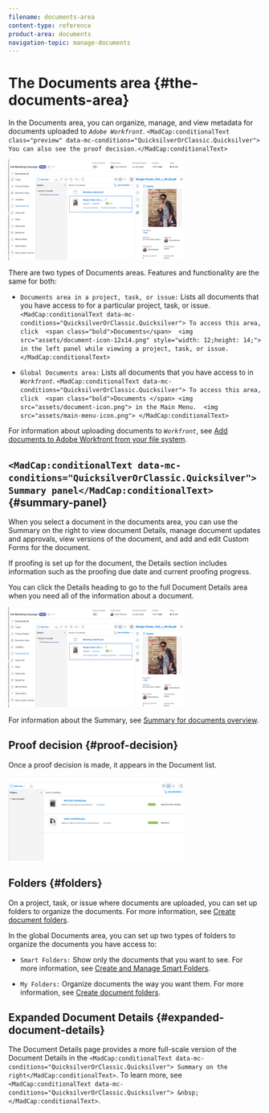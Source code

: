 ```yaml
---
filename: documents-area
content-type: reference
product-area: documents
navigation-topic: manage-documents
---
```




# The Documents area {#the-documents-area}

In the Documents area, you can organize, manage, and view metadata for documents uploaded to *`Adobe Workfront`*. `<MadCap:conditionalText class="preview" data-mc-conditions="QuicksilverOrClassic.Quicksilver"> You can also see the proof decision.</MadCap:conditionalText>`


![](assets/documents-area-v2-350x199.png)




There are two types of Documents areas. Features and functionality are the same for both:



* `Documents area in a project, task, or issue:` Lists all documents that you have access to for a particular project, task, or issue. `<MadCap:conditionalText data-mc-conditions="QuicksilverOrClassic.Quicksilver"> To access this area, click  <span class="bold">Documents</span>  <img src="assets/document-icon-12x14.png" style="width: 12;height: 14;"> in the left panel while viewing a project, task, or issue.</MadCap:conditionalText>`






* `Global Documents area:` Lists all documents that you have access to in *`Workfront`*. `<MadCap:conditionalText data-mc-conditions="QuicksilverOrClassic.Quicksilver"> To access this area, click  <span class="bold">Documents </span> <img src="assets/document-icon.png"> in the Main Menu.  <img src="assets/main-menu-icon.png"> </MadCap:conditionalText>`



For information about uploading documents to *`Workfront`*, see [Add documents to Adobe Workfront from your file system](add-documents-from-file-system.md).


##  `<MadCap:conditionalText data-mc-conditions="QuicksilverOrClassic.Quicksilver"> Summary panel</MadCap:conditionalText>`  {#summary-panel}

When you select a document in the documents area, you can use the Summary on the right to view document Details, manage document updates and approvals, view versions of the document, and add and edit Custom Forms for the document. 


If proofing is set up for the document, the Details section includes information such as the proofing due date and current proofing progress.


You can click the Details heading to go to the full Document Details area when you need all of the information about a document.


![](assets/documents-area-v2-350x199.png)




For information about the Summary, see [Summary for documents overview](summary-for-documents.md).


## Proof decision {#proof-decision}

Once a proof decision is made, it appears in the Document list.


![](assets/proof-decision---doc-list-350x168.png)   



## Folders {#folders}

On a project, task, or issue where documents are uploaded, you can set up folders to organize the documents. For more information, see [Create document folders](create-documents-folder.md).


In the global Documents area, you can set up two types of folders to organize the documents you have access to:



* `Smart Folders:` Show only the documents that you want to see. For more information, see [Create and Manage Smart Folders](create-manage-smart-folders.md).

*  `My Folders:`&nbsp;Organize documents the way you want them. For more information, see [Create document folders](create-documents-folder.md).




## Expanded Document Details {#expanded-document-details}

The Document Details page provides a more full-scale version of the Document Details in the `<MadCap:conditionalText data-mc-conditions="QuicksilverOrClassic.Quicksilver"> Summary on the right</MadCap:conditionalText>`. To learn more, see `<MadCap:conditionalText data-mc-conditions="QuicksilverOrClassic.Quicksilver"> &nbsp;</MadCap:conditionalText>`.
